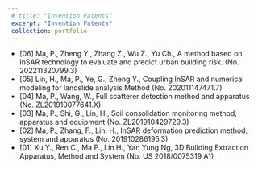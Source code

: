 ```yaml
---
 # title: "Invention Patents"
 excerpt: "Invention Patents"
 collection: portfolio
---
```

* [06] Ma, P., Zheng Y., Zhang Z., Wu Z., Yu Ch., A method based on InSAR technology to
evaluate and predict urban building risk. (No. 202211320799.3)
* [05] Lin, H., Ma, P., Ye, G., Zheng Y., Coupling InSAR and numerical modeling for landslide
analysis Method (No. 202011147471.7)
* [04] Ma, P., Wang, W., Full scatterer detection method and apparatus (No. ZL201910077641.X)
* [03] Ma, P., Shi, G., Lin, H., Soil consolidation monitoring method, apparatus and equipment (No.
ZL201910429729.3)
* [02] Ma, P., Zhang, F., Lin, H., InSAR deformation prediction method, system and apparatus (No.
201910286195.3)
* [01] Xu Y., Ren C., Ma P., Lin H., Yan Yung Ng, 3D Building Extraction Apparatus, Method and
System (No. US 2018/0075319 A1)
